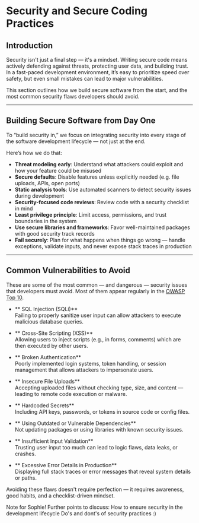 #  Security and Secure Coding Practices

##  Introduction

Security isn't just a final step — it's a mindset. Writing secure code means actively defending against threats, protecting user data, and building trust. In a fast-paced development environment, it’s easy to prioritize speed over safety, but even small mistakes can lead to major vulnerabilities.

This section outlines how we build secure software from the start, and the most common security flaws developers should avoid.

---

##  Building Secure Software from Day One

To “build security in,” we focus on integrating security into every stage of the software development lifecycle — not just at the end.

Here’s how we do that:

- **Threat modeling early**: Understand what attackers could exploit and how your feature could be misused
- **Secure defaults**: Disable features unless explicitly needed (e.g. file uploads, APIs, open ports)
- **Static analysis tools**: Use automated scanners to detect security issues during development
- **Security-focused code reviews**: Review code with a security checklist in mind
- **Least privilege principle**: Limit access, permissions, and trust boundaries in the system
- **Use secure libraries and frameworks**: Favor well-maintained packages with good security track records
- **Fail securely**: Plan for what happens when things go wrong — handle exceptions, validate inputs, and never expose stack traces in production

---

##  Common Vulnerabilities to Avoid

These are some of the most common — and dangerous — security issues that developers must avoid. Most of them appear regularly in the [OWASP Top 10](https://owasp.org/www-project-top-ten/).

- ** SQL Injection (SQLi)**  
  Failing to properly sanitize user input can allow attackers to execute malicious database queries.

- ** Cross-Site Scripting (XSS)**  
  Allowing users to inject scripts (e.g., in forms, comments) which are then executed by other users.

- ** Broken Authentication**  
  Poorly implemented login systems, token handling, or session management that allows attackers to impersonate users.

- ** Insecure File Uploads**  
  Accepting uploaded files without checking type, size, and content — leading to remote code execution or malware.

- ** Hardcoded Secrets**  
  Including API keys, passwords, or tokens in source code or config files.

- ** Using Outdated or Vulnerable Dependencies**  
  Not updating packages or using libraries with known security issues.

- ** Insufficient Input Validation**  
  Trusting user input too much can lead to logic flaws, data leaks, or crashes.

- ** Excessive Error Details in Production**  
  Displaying full stack traces or error messages that reveal system details or paths.

Avoiding these flaws doesn't require perfection — it requires awareness, good habits, and a checklist-driven mindset.



Note for Sophie! 
Further points to discuss: 
How to ensure security in the development lifecycle 
Do's and dont's of security practices :) 
